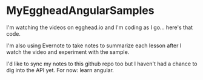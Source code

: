 MyEggheadAngularSamples
=======================

I'm watching the videos on egghead.io and I'm coding as I go... here's that code. 

I'm also using Evernote to take notes to summarize each lesson after I watch the video and experiment with the sample.

I'd like to sync my notes to this github repo too but I haven't had a chance to dig into the API yet. For now: learn angular.
